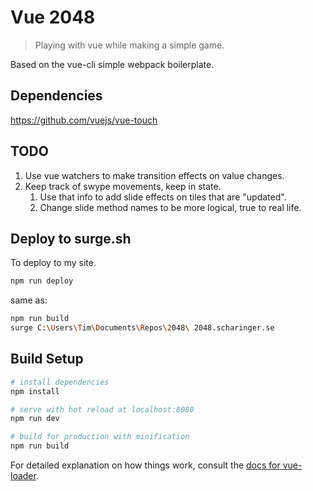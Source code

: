 # Vue 2048

> Playing with vue while making a simple game.

Based on the vue-cli simple webpack boilerplate.

## Dependencies

https://github.com/vuejs/vue-touch

## TODO
1. Use vue watchers to make transition effects on value changes.
1. Keep track of swype movements, keep in state.
    1. Use that info to add slide effects on tiles that are "updated". 
    1. Change slide method names to be more logical, true to real life.

## Deploy to surge.sh

To deploy to my site.
``` bash
npm run deploy
```
same as:
``` bash
npm run build
surge C:\Users\Tim\Documents\Repos\2048\ 2048.scharinger.se
```

## Build Setup

``` bash
# install dependencies
npm install

# serve with hot reload at localhost:8080
npm run dev

# build for production with minification
npm run build
```

For detailed explanation on how things work, consult the [docs for vue-loader](http://vuejs.github.io/vue-loader).
